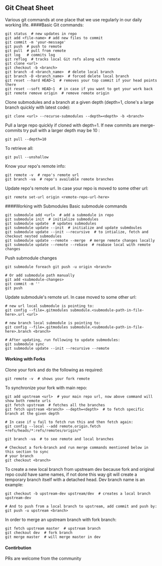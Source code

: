 ## Git Cheat Sheet
Various git commands at one place that we use regularly in our daily working life.
####Basic Git commands:
<pre><code>git status  # new updates in repo
git add &lt;file-name> # add new files to commit
git commit -m 'your-message' 
git push  # push to remote 
git pull  # pull from remote
git log   # commits log
git reflog  # tracks local Git refs along with remote
git clone &lt;url> 
git checkout -b &lt;branch>
git branch -d &lt;branch_name>  # delete local branch 
git branch -D &lt;branch_name>  # forced delete local branch
git reset --hard HEAD~1  # removes your top commit if your head points there
git reset --soft HEAD~1  # in case if you want to get your work back
git remote remove origin  # remove remote origin 
</code></pre>

Clone submodules and a branch at a given depth (depth=1, clone's a large branch quickly 
with latest code):
<pre><code>git clone &lt;url> --recurse-submodules --depth=&lt;depth> -b &lt;branch>
</code></pre>

Pull a large repo quickly if cloned with depth=1. If new commits are merge-commits try pull with a larger 
depth may be 10 : 
<pre><code>git pull --depth=10 </code></pre>

To retrieve all:
<pre><code>git pull --unshallow </code></pre>

Know your repo's remote info:
<pre><code>git remote -v  # repo's remote url
git branch -va  # repo's available remote branches</code></pre>

Update repo's remote url. In case your repo is moved 
to some other url:
<pre><code>git remote set-url origin &lt;remote-repo-url-here> </code></pre>

####Working with Submodules
Basic submodule commands
<pre><code>git submodule add &lt;url>  # add a submodule in repo
git submodule init  # initialize submodules
git submodule update  # updates submodules
git submodule update --init  # initialize and update submdoules
git submodule update --init --recursive  # to intialize, fetch and checkout nested submodules
git submodule update --remote --merge  # merge remote changes locally
git submodule update --remote --rebase  # reabase local with remote changes
</code></pre>


Push submodule changes
<pre><code>git submodule foreach git push -u origin &lt;branch> 

# Or add submodule path manually
git add &lt;submodule-changes>
git commit -m ''
git push
</code></pre>

Update submodule's remote url. In case moved to some
other url:
<pre><code># new url local submodule is pointing to:
git config --file=.gitmodules submodule.&lt;submodule-path-in-file-here>.url &lt;url> 

# new branch local submodule is pointing to:
git config --file=.gitmodules submodule.&lt;submodule-path-in-file-here>.branch &lt;branch>

# After updating, run following to update submodules:
git submodule sync
git submodule update --init --recursive --remote
</code></pre>

#### Working with Forks
Clone your fork and do the following as required: 
<pre><code>git remote -v  # shows your fork remote
</code></pre>

To synchronize your fork with main repo:
<pre><code>git add upstream &lt;url>  # your main repo url, now above command will show both remote urls
git fetch upstream  # fetches all the branches
git fetch upstream &lt;branch> --depth=&lt;depth>  # to fetch specific branch at the given depth

# In case if u fail to fetch run this and then fetch again:
git config --local --add remote.origin.fetch +refs/heads/*:refs/remotes/origin/*

git branch -va  # to see remote and local branches

# Checkout a fork-branch and run merge commands mentioned below in this section to sync
# your branch
git checkout &lt;branch>  
</code></pre>

 To create a new local branch from upstream dev because fork and original repo could have 
 same names, if not done this way git will create a temporary branch itself with a
 detached head. Dev branch name is an example:
<pre><code>git checkout -b upstream-dev upstream/dev  # creates a local branch upstream-dev 

# And to push from a local branch to upstream, add commit and push by:
git push -u upstream &lt;branch>
</code></pre>

In order to merge an upstream branch with fork branch:
<pre><code>git fetch upstream master  # upstream branch
git checkout dev  # fork branch 
git merge master  # will merge master in dev 
</code></pre>

#### Contirbution
PRs are welcome from the community
